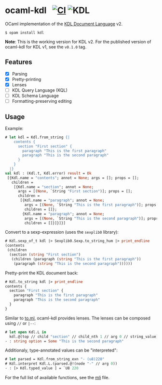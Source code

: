 # ocaml-kdl &nbsp; [![CI][ci-badge]][ci-page] ![KDL][kdl-version-badge]

[ci-badge]: https://github.com/eilvelia/ocaml-kdl/actions/workflows/ci.yml/badge.svg
[ci-page]: https://github.com/eilvelia/ocaml-kdl/actions/workflows/ci.yml

[kdl-version-badge]: https://img.shields.io/badge/kdl-2.0.0-pink

OCaml implementation of the [KDL Document Language][kdl] v2.

[kdl]: https://kdl.dev/

```console
$ opam install kdl
```

**Note**: This is the working version for KDL v2. For the published version of
ocaml-kdl for KDL v1, see the `v0.1.0` tag.

## Features

- [x] Parsing
- [x] Pretty-printing
- [x] Lenses
- [ ] KDL Query Language (KQL)
- [ ] KDL Schema Language
- [ ] Formatting-preserving editing
<!-- - [ ] ppx_deriving_kdl -->

## Usage

Example:

```ocaml
# let kdl = Kdl.from_string {|
    contents {
      section "First section" {
        paragraph "This is the first paragraph"
        paragraph "This is the second paragraph"
      }
    }
  |}
val kdl : (Kdl.t, Kdl.error) result = Ok
 [{Kdl.name = "contents"; annot = None; args = []; props = [];
   children =
    [{Kdl.name = "section"; annot = None;
      args = [(None, `String "First section")]; props = [];
      children =
       [{Kdl.name = "paragraph"; annot = None;
         args = [(None, `String "This is the first paragraph")]; props = [];
         children = []};
        {Kdl.name = "paragraph"; annot = None;
         args = [(None, `String "This is the second paragraph")]; props = [];
         children = []}]}]}]
```

Convert to a sexp-expression (uses the `sexplib0` library):

```ocaml
# Kdl.sexp_of_t kdl |> Sexplib0.Sexp.to_string_hum |> print_endline
(contents
 (children
  (section (string "First section")
   (children (paragraph (string "This is the first paragraph"))
    (paragraph (string "This is the second paragraph"))))))
```

Pretty-print the KDL document back:

```ocaml
# Kdl.to_string kdl |> print_endline
contents {
  section "First section" {
    paragraph "This is the first paragraph"
    paragraph "This is the second paragraph"
  }
}
```

Similar to [to.ml][], ocaml-kdl provides lenses. The lenses can be composed
using `//` or `|--`:

[to.ml]: https://github.com/ocaml-toml/To.ml

```ocaml
# let open Kdl.L in
  kdl.@(top // child "section" // child_nth 1 // arg 0 // string_value)
- : string option = Some "This is the second paragraph"
```

Additionaly, type-annotated values can be "interpreted":

```ocaml
# let parsed = Kdl.from_string_exn "- (u8)220"
# Kdl.interpret Kdl.L.(parsed.@!(node "-" // arg 0))
- : [> Kdl.typed_value ] = `U8 220
```

For the full list of available functions, see the [mli][] file.

[mli]: src/kdl.mli
